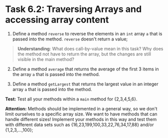 # Task 6.2: Traversing Arrays and accessing array content

1. Define a method `reverse` to reverse the elements in an `int` array `a` that is passed into the method. `reverse` 
   doesn't return a value;

> **Understanding**: What does call-by-value mean in this task? Why does the method not have to return the array, but the changes are still visible in the main method?

2. Define a method `average` that returns the average of the first 3 items in the array `a` that is passed into 
   the method.

3. Define a method `getLargest` that returns the largest value in an integer array `a` that is passed into the 
   method.

**Test:** Test all your methods within a `main` method for {2,3,4,5,6}.

**Attention:** Methods should be implemented in a general way, so we don't limit ourselves to a specific array size. We want to have methods that can handle different sizes! Implement your methods in this way and test them with different data sets such as {16,23,199,100,33,22,76,34,17,88} and/or {1,2,3,...,100};

